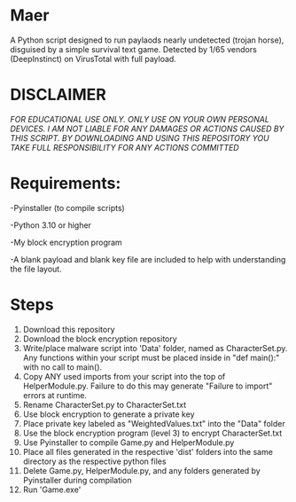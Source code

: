 # Maer
A Python script designed to run paylaods nearly undetected (trojan horse), disguised by a simple survival text game. Detected by 1/65 vendors (DeepInstinct) on VirusTotal with full payload.

# DISCLAIMER
*FOR EDUCATIONAL USE ONLY. ONLY USE ON YOUR OWN PERSONAL DEVICES. I AM NOT LIABLE FOR ANY DAMAGES OR ACTIONS CAUSED BY THIS SCRIPT. BY DOWNLOADING AND USING THIS REPOSITORY YOU TAKE FULL RESPONSIBILITY FOR ANY ACTIONS COMMITTED*

# Requirements:
-Pyinstaller (to compile scripts)

-Python 3.10 or higher

-My block encryption program

-A blank payload and blank key file are included to help with understanding the file layout.

# Steps
1. Download this repository
2. Download the block encryption repository
3. Write/place malware script into 'Data' folder, named as CharacterSet.py. Any functions within your script must be placed inside in "def main():" with no call to main().
4. Copy ANY used imports from your script into the top of HelperModule.py. Failure to do this may generate "Failure to import" errors at runtime.
5. Rename CharacterSet.py to CharacterSet.txt
6. Use block encryption to generate a private key
7. Place private key labeled as "WeightedValues.txt" into the "Data" folder
8. Use the block encryption program (level 3) to encrypt CharacterSet.txt
9. Use Pyinstaller to compile Game.py and HelperModule.py
10. Place all files generated in the respective 'dist' folders into the same directory as the respective python files
11. Delete Game.py, HelperModule.py, and any folders generated by Pyinstaller during compilation
12. Run 'Game.exe'
